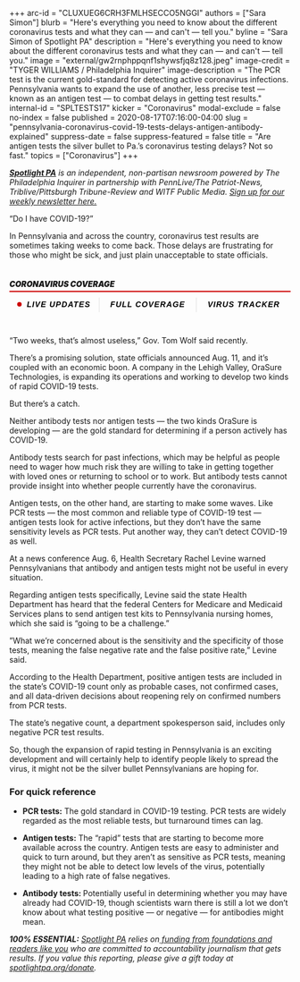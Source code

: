 +++
arc-id = "CLUXUEG6CRH3FMLHSECCO5NGGI"
authors = ["Sara Simon"]
blurb = "Here's everything you need to know about the different coronavirus tests and what they can — and can't — tell you."
byline = "Sara Simon of Spotlight PA"
description = "Here's everything you need to know about the different coronavirus tests and what they can — and can't — tell you."
image = "external/gw2rnphppqnf1shywsfjq8z128.jpeg"
image-credit = "TYGER WILLIAMS / Philadelphia Inquirer"
image-description = "The PCR test is the current gold-standard for detecting active coronavirus infections. Pennsylvania wants to expand the use of another, less precise test — known as an antigen test — to combat delays in getting test results."
internal-id = "SPLTESTS17"
kicker = "Coronavirus"
modal-exclude = false
no-index = false
published = 2020-08-17T07:16:00-04:00
slug = "pennsylvania-coronavirus-covid-19-tests-delays-antigen-antibody-explained"
suppress-date = false
suppress-featured = false
title = "Are antigen tests the silver bullet to Pa.’s coronavirus testing delays? Not so fast."
topics = ["Coronavirus"]
+++

<a href="https://www.spotlightpa.org/"><i><b>Spotlight PA</b></i></a><i> is an independent, non-partisan newsroom powered by The Philadelphia Inquirer in partnership with PennLive/The Patriot-News, Triblive/Pittsburgh Tribune-Review and WITF Public Media. </i><a href="https://www.spotlightpa.org/newsletters" target="_blank"><i>Sign up for our weekly newsletter here.</i></a>

“Do I have COVID-19?”

In Pennsylvania and across the country, coronavirus test results are sometimes taking weeks to come back. Those delays are frustrating for those who might be sick, and just plain unacceptable to state officials.

<div data-type="header" class="card paragraph-spacing collection-item card-embedded-content" style="width:100%"> <div class=""> <h5 class="bold h5 pad pad-top pad-md" style="padding: 15px 0px;font-size: 16px;line-height: 1.13;letter-spacing: -.1px;font-weight: 700;"><div class="" style="
    border-style: solid;
    border-width: 0 0 2px 0;
    border-color: #cc0000;
    margin-bottom: 10px;
"> <div class="" style="
    margin-bottom: 5px;
    font-size: 14px;
    line-height: 1;
    letter-spacing: normal;
    font-weight: 900;
    text-transform: uppercase;
">Coronavirus Coverage</div> </div>
<div class="pg-threebutton-wrapper text-center" style="text-align: center;display: -webkit-box;display: -ms-flexbox;display: flex;-webkit-box-pack: justify;-ms-flex-pack: justify;justify-content: space-between;">
    <a data-link-type="article-embed-coronavirus-links" href="https://www.inquirer.com/virusnews/" class="pg-threebutton-toggle" style="-webkit-box-flex: 1;-ms-flex: 1 1 auto;flex: 1 1 auto;text-align: center;padding: 5px 10px;font-family: &quot;Gotham Narrow SSm A&quot;, &quot;Gotham Narrow SSm B&quot;, &quot;Gotham Narrow Ssm&quot;, &quot;Arial&quot;, sans-serif;color: #000;font-weight: bold;letter-spacing: 0.08em;text-transform: uppercase;font-size: 14px;cursor: pointer;text-decoration: none;-webkit-user-select: none;-moz-user-select: none;-ms-user-select: none;user-select: none;">
        <span class="live-blink" style=" width: 8px; height: 8px; background: #cc0000; display: inline-block; border-radius: 10px; margin-right: 4px; -webkit-animation: blink 3s linear infinite; animation: blink 3s linear infinite; margin-bottom: 1px; "></span>
        LIVE UPDATES 
    </a>
    <a data-link-type="article-embed-coronavirus-links" href="https://inquirer.com/coronavirus" class="pg-threebutton-toggle" style="-webkit-box-flex: 1;-ms-flex: 1 1 auto;flex: 1 1 auto;text-align: center;padding: 5px 15px;font-family: &quot;Gotham Narrow SSm A&quot;, &quot;Gotham Narrow SSm B&quot;, &quot;Gotham Narrow Ssm&quot;, &quot;Arial&quot;, sans-serif;color: #000;font-weight: bold;letter-spacing: 0.08em;text-transform: uppercase;font-size: 14px;cursor: pointer;text-decoration: none;-webkit-user-select: none;-moz-user-select: none;-ms-user-select: none;user-select: none;border-left: 2px solid #eee;">
        FULL COVERAGE
    </a>
    <a data-link-type="article-embed-coronavirus-links" href="https://www.inquirer.com/health/coronavirus/inq/coronavirus-covid-19-pandemic-numbers-pennsylvania-new-jersey-20200319.html" class="pg-threebutton-toggle" style="-webkit-box-flex: 1;-ms-flex: 1 1 auto;flex: 1 1 auto;text-align: center;padding: 5px 15px;font-family: &quot;Gotham Narrow SSm A&quot;, &quot;Gotham Narrow SSm B&quot;, &quot;Gotham Narrow Ssm&quot;, &quot;Arial&quot;, sans-serif;color: #000;font-weight: bold;letter-spacing: 0.08em;text-transform: uppercase;font-size: 14px;cursor: pointer;text-decoration: none;-webkit-user-select: none;-moz-user-select: none;-ms-user-select: none;user-select: none;border-left: 2px solid #eee;">
        VIRUS TRACKER
    </a>
</div>
</h5> </div> </div>


“Two weeks, that’s almost useless,” Gov. Tom Wolf said recently.

There’s a promising solution, state officials announced Aug. 11, and it’s coupled with an economic boon. A company in the Lehigh Valley, OraSure Technologies, is expanding its operations and working to develop two kinds of rapid COVID-19 tests.

But there’s a catch.

Neither antibody tests nor antigen tests — the two kinds OraSure is developing — are the gold standard for determining if a person actively has COVID-19.

Antibody tests search for past infections, which may be helpful as people need to wager how much risk they are willing to take in getting together with loved ones or returning to school or to work. But antibody tests cannot provide insight into whether people currently have the coronavirus.

Antigen tests, on the other hand, are starting to make some waves. Like PCR tests — the most common and reliable type of COVID-19 test — antigen tests look for active infections, but they don’t have the same sensitivity levels as PCR tests. Put another way, they can’t detect COVID-19 as well.

<script src="https://www.spotlightpa.org/embed.js" async></script><div data-spl-embed-version="1" data-spl-src="https://www.spotlightpa.org/embeds/newsletter-covid/"></div>

At a news conference Aug. 6, Health Secretary Rachel Levine warned Pennsylvanians that antibody and antigen tests might not be useful in every situation.

Regarding antigen tests specifically, Levine said the state Health Department has heard that the federal Centers for Medicare and Medicaid Services plans to send antigen test kits to Pennsylvania nursing homes, which she said is “going to be a challenge.”

”What we’re concerned about is the sensitivity and the specificity of those tests, meaning the false negative rate and the false positive rate,” Levine said.

According to the Health Department, positive antigen tests are included in the state’s COVID-19 count only as probable cases, not confirmed cases, and all data-driven decisions about reopening rely on confirmed numbers from PCR tests.

The state’s negative count, a department spokesperson said, includes only negative PCR test results.

<div data-analytics-viewport="autotune" data-analytics-label="2020-02-coronavirus-embed" id="2020-02-coronavirus-embed" data-iframe-fallback="" data-iframe-fallback-width="350" data-iframe-fallback-height="543" data-iframe="https://media.inquirer.com/storage/inquirer/ai2html/2020-02-coronavirus-embed/index.html" data-iframe-height="543" data-iframe-resizable style="width: 100%"></div>
<script type="text/javascript">
 (function() {
   var l = function() {
     new pym.Parent('2020-02-coronavirus-embed', 'https://media.inquirer.com/storage/inquirer/ai2html/2020-02-coronavirus-embed/index.html');
   };
   if (typeof(pym) === 'undefined') {
     var h = document.getElementsByTagName('head')[0],
       s = document.createElement('script');
     s.type = 'text/javascript';
     s.src = 'https://pym.nprapps.org/pym.v1.min.js';
     s.onload = l;
     h.appendChild(s);
   } else {
     l();
   }
 })();
</script>


So, though the expansion of rapid testing in Pennsylvania is an exciting development and will certainly help to identify people likely to spread the virus, it might not be the silver bullet Pennsylvanians are hoping for.

### <b>For quick reference</b>

- <b>PCR tests:</b> The gold standard in COVID-19 testing. PCR tests are widely regarded as the most reliable tests, but turnaround times can lag.

- <b>Antigen tests:</b> The “rapid” tests that are starting to become more available across the country. Antigen tests are easy to administer and quick to turn around, but they aren’t as sensitive as PCR tests, meaning they might not be able to detect low levels of the virus, potentially leading to a high rate of false negatives.

- <b>Antibody tests: </b>Potentially useful in determining whether you may have already had COVID-19, though scientists warn there is still a lot we don’t know about what testing positive — or negative — for antibodies might mean.

<i><b>100% ESSENTIAL:</b></i> <a href="https://www.spotlightpa.org/"><i>Spotlight PA</i></a><i> relies on</i><a href="https://www.spotlightpa.org/support"><i> funding from foundations and readers like you</i></a><i> who are committed to accountability journalism that gets results. If you value this reporting, please give a gift today at </i><a href="http://spotlightpa.org/donate"><i>spotlightpa.org/donate</i></a><i>.</i>
